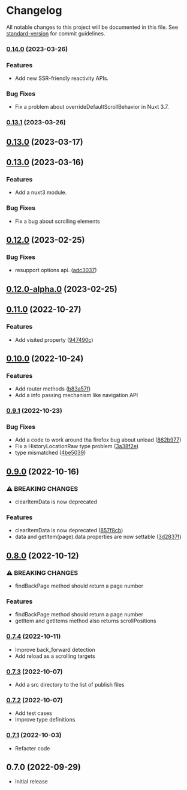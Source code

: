 # Changelog

All notable changes to this project will be documented in this file. See [standard-version](https://github.com/conventional-changelog/standard-version) for commit guidelines.

### [0.14.0](https://github.com/hidekatsu-izuno/vue-history-state/compare/v0.13.1...v0.14.0) (2023-03-26)

### Features

* Add new SSR-friendly reactivity APIs.

### Bug Fixes

* Fix a problem about overrideDefaultScrollBehavior in Nuxt 3.7. 

### [0.13.1](https://github.com/hidekatsu-izuno/vue-history-state/compare/v0.13.0...v0.13.1) (2023-03-26)

## [0.13.0](https://github.com/hidekatsu-izuno/vue-history-state/compare/v0.13.0-alpha.2...v0.13.0) (2023-03-17)

## [0.13.0](https://github.com/hidekatsu-izuno/vue-history-state/compare/v0.12.0...v0.13.0) (2023-03-16)

### Features

* Add a nuxt3 module.

### Bug Fixes

* Fix a bug about scrolling elements

## [0.12.0](https://github.com/hidekatsu-izuno/vue-history-state/compare/v0.11.0...v0.12.0) (2023-02-25)


### Bug Fixes

* resupport options api. ([adc3037](https://github.com/hidekatsu-izuno/vue-history-state/commit/adc30378322503f25e67441315342e110e4feff2))

## [0.12.0-alpha.0](https://github.com/hidekatsu-izuno/vue-history-state/compare/v0.11.0...v0.12.0-alpha.0) (2023-02-25)

## [0.11.0](https://github.com/hidekatsu-izuno/vue-history-state/compare/v0.10.0...v0.11.0) (2022-10-27)


### Features

* Add visited property ([947490c](https://github.com/hidekatsu-izuno/vue-history-state/commit/947490c7bd7b3b234621cf91a2924b4c0cf87966))

## [0.10.0](https://github.com/hidekatsu-izuno/vue-history-state/compare/v0.9.1...v0.10.0) (2022-10-24)

### Features

* Add router methods ([b83a57f](https://github.com/hidekatsu-izuno/vue-history-state/commit/b83a57f1d8a9f9714e6108ad10c4f5aa46c4be4a))
* Add a info passing mechanism like navigation API

### [0.9.1](https://github.com/hidekatsu-izuno/vue-history-state/compare/v0.9.0...v0.9.1) (2022-10-23)

### Bug Fixes

* Add a code to work around tha firefox bug about unload ([862b977](https://github.com/hidekatsu-izuno/vue-history-state/commit/862b977ab5bfe9bc4436124c755087f2d1fd15c0))
* Fix a HistoryLocationRaw type problem ([3a38f2e](https://github.com/hidekatsu-izuno/vue-history-state/commit/3a38f2e0efaab855e6bd570f767da36c3bce4882))
* type mismatched ([4be5039](https://github.com/hidekatsu-izuno/vue-history-state/commit/4be50398864f60713ccb4b1d17e9633049f50d20))

## [0.9.0](https://github.com/hidekatsu-izuno/vue-history-state/compare/v0.8.0...v0.9.0) (2022-10-16)

### ⚠ BREAKING CHANGES

* clearItemData is now deprecated

### Features

* clearItemData is now deprecated ([857f8cb](https://github.com/hidekatsu-izuno/vue-history-state/commit/857f8cb182a7cfb51fee23e311de0e2b05e0fb9b))
* data and getItem(page).data properties are now settable ([3d2837f](https://github.com/hidekatsu-izuno/vue-history-state/commit/3d2837f0b6d1cd0d27fabea41a381c0bb0e25ef1))

## [0.8.0](https://github.com/hidekatsu-izuno/vue-history-state/compare/v0.7.4...v0.8.0) (2022-10-12)

### ⚠ BREAKING CHANGES

* findBackPage method should return a page number

### Features

* findBackPage method should return a page number
* getItem and getItems method also returns scrollPositions

### [0.7.4](https://github.com/hidekatsu-izuno/vue-history-state/compare/v0.7.3...v0.7.4) (2022-10-11)

- Improve back_forward detection
- Add reload as a scrolling targets

### [0.7.3](https://github.com/hidekatsu-izuno/vue-history-state/compare/v0.7.2...v0.7.3) (2022-10-07)

- Add a src directory to the list of publish files

### [0.7.2](https://github.com/hidekatsu-izuno/vue-history-state/compare/v0.7.1...v0.7.2) (2022-10-07)

- Add test cases
- Improve type definitions

### [0.7.1](https://github.com/hidekatsu-izuno/vue-history-state/compare/v0.7.0...v0.7.1) (2022-10-03)

- Refacter code

## 0.7.0 (2022-09-29)

- Initial release
